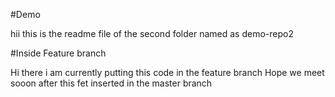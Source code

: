 #Demo

hii this is the readme file of the second folder named as demo-repo2

#Inside Feature branch

Hi there i am currently putting this code in the feature branch Hope we meet sooon after this fet inserted in the master branch
